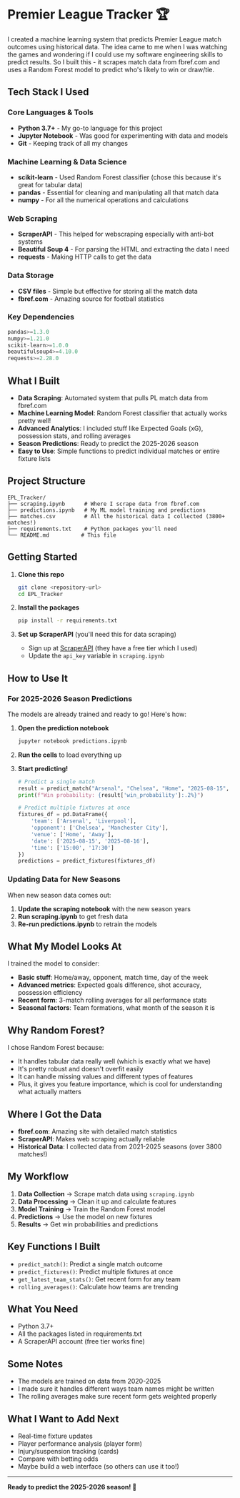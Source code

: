 # Premier League Tracker 🏆

I created a machine learning system that predicts Premier League match outcomes using historical data. The idea came to me when I was watching the games and wondering if I could use my software engineering skills to predict results. So I built this - it scrapes match data from fbref.com and uses a Random Forest model to predict who's likely to win or draw/tie.

## Tech Stack I Used

### Core Languages & Tools
- **Python 3.7+** - My go-to language for this project
- **Jupyter Notebook** - Was good for experimenting with data and models
- **Git** - Keeping track of all my changes

### Machine Learning & Data Science
- **scikit-learn** - Used Random Forest classifier (chose this because it's great for tabular data)
- **pandas** - Essential for cleaning and manipulating all that match data
- **numpy** - For all the numerical operations and calculations

### Web Scraping
- **ScraperAPI** - This helped for webscraping especially with anti-bot systems
- **Beautiful Soup 4** - For parsing the HTML and extracting the data I need
- **requests** - Making HTTP calls to get the data

### Data Storage
- **CSV files** - Simple but effective for storing all the match data
- **fbref.com** - Amazing source for football statistics

### Key Dependencies
```python
pandas>=1.3.0
numpy>=1.21.0
scikit-learn>=1.0.0
beautifulsoup4>=4.10.0
requests>=2.28.0
```

## What I Built

- **Data Scraping**: Automated system that pulls PL match data from fbref.com
- **Machine Learning Model**: Random Forest classifier that actually works pretty well!
- **Advanced Analytics**: I included stuff like Expected Goals (xG), possession stats, and rolling averages
- **Season Predictions**: Ready to predict the 2025-2026 season
- **Easy to Use**: Simple functions to predict individual matches or entire fixture lists

## Project Structure

```
EPL_Tracker/
├── scraping.ipynb      # Where I scrape data from fbref.com
├── predictions.ipynb   # My ML model training and predictions
├── matches.csv         # All the historical data I collected (3800+ matches!)
├── requirements.txt    # Python packages you'll need
└── README.md          # This file
```

## Getting Started

1. **Clone this repo**
   ```bash
   git clone <repository-url>
   cd EPL_Tracker
   ```

2. **Install the packages**
   ```bash
   pip install -r requirements.txt
   ```

3. **Set up ScraperAPI** (you'll need this for data scraping)
   - Sign up at [ScraperAPI](https://www.scraperapi.com/) (they have a free tier which I used)
   - Update the `api_key` variable in `scraping.ipynb`

## How to Use It

### For 2025-2026 Season Predictions

The models are already trained and ready to go! Here's how:

1. **Open the prediction notebook**
   ```bash
   jupyter notebook predictions.ipynb
   ```

2. **Run the cells** to load everything up

3. **Start predicting!**
   ```python
   # Predict a single match
   result = predict_match("Arsenal", "Chelsea", "Home", "2025-08-15", "15:00")
   print(f"Win probability: {result['win_probability']:.2%}")
   
   # Predict multiple fixtures at once
   fixtures_df = pd.DataFrame({
       'team': ['Arsenal', 'Liverpool'],
       'opponent': ['Chelsea', 'Manchester City'],
       'venue': ['Home', 'Away'],
       'date': ['2025-08-15', '2025-08-16'],
       'time': ['15:00', '17:30']
   })
   predictions = predict_fixtures(fixtures_df)
   ```

### Updating Data for New Seasons

When new season data comes out:

1. **Update the scraping notebook** with the new season years
2. **Run scraping.ipynb** to get fresh data
3. **Re-run predictions.ipynb** to retrain the models

## What My Model Looks At

I trained the model to consider:

- **Basic stuff**: Home/away, opponent, match time, day of the week
- **Advanced metrics**: Expected goals difference, shot accuracy, possession efficiency
- **Recent form**: 3-match rolling averages for all performance stats
- **Seasonal factors**: Team formations, what month of the season it is

## Why Random Forest?

I chose Random Forest because:
- It handles tabular data really well (which is exactly what we have)
- It's pretty robust and doesn't overfit easily
- It can handle missing values and different types of features
- Plus, it gives you feature importance, which is cool for understanding what actually matters

## Where I Got the Data

- **fbref.com**: Amazing site with detailed match statistics
- **ScraperAPI**: Makes web scraping actually reliable
- **Historical Data**: I collected data from 2021-2025 seasons (over 3800 matches!)

## My Workflow

1. **Data Collection** → Scrape match data using `scraping.ipynb`
2. **Data Processing** → Clean it up and calculate features
3. **Model Training** → Train the Random Forest model
4. **Predictions** → Use the model on new fixtures
5. **Results** → Get win probabilities and predictions

## Key Functions I Built

- `predict_match()`: Predict a single match outcome
- `predict_fixtures()`: Predict multiple fixtures at once
- `get_latest_team_stats()`: Get recent form for any team
- `rolling_averages()`: Calculate how teams are trending

## What You Need

- Python 3.7+
- All the packages listed in requirements.txt
- A ScraperAPI account (free tier works fine)

## Some Notes

- The models are trained on data from 2020-2025
- I made sure it handles different ways team names might be written
- The rolling averages make sure recent form gets weighted properly

## What I Want to Add Next

- Real-time fixture updates
- Player performance analysis (player form)
- Injury/suspension tracking (cards)
- Compare with betting odds
- Maybe build a web interface (so others can use it too!)

---

**Ready to predict the 2025-2026 season! 🚀**
